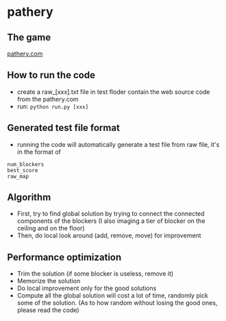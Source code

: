 # pathery

## The game
[pathery.com](http://pathery.com)

## How to run the code
- create a raw_[xxx].txt file in test floder contain the web source code from the pathery.com
- run: `python run.py [xxx]`

## Generated test file format
- running the code will automatically generate a test file from raw file, it's in the format of 
```
num_blockers
best_score
raw_map
```

## Algorithm
- First, try to find global solution by trying to connect the connected components of the blockers (I also imaging a tier of blocker on the ceiling and on the floor)
- Then, do local look around (add, remove, move) for improvement

## Performance optimization 
- Trim the solution (if some blocker is useless, remove it)
- Memorize the solution
- Do local improvement only for the good solutions
- Compute all the global solution will cost a lot of time, randomly pick some of the solution. (As to how random without losing the good ones, please read the code)
